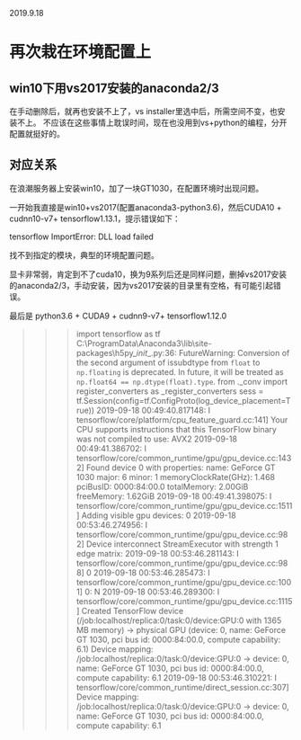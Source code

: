2019.9.18

# 再次栽在环境配置上
## win10下用vs2017安装的anaconda2/3
在手动删除后，就再也安装不上了，vs installer里选中后，所需空间不变，也安装不上。
不应该在这些事情上耽误时间，现在也没用到vs+python的编程，分开配置就挺好的。

## 对应关系
在浪潮服务器上安装win10，加了一块GT1030，在配置环境时出现问题。

一开始我直接是win10+vs2017(配置anaconda3-python3.6)，然后CUDA10 + cudnn10-v7+ tensorflow1.13.1，提示错误如下：

tensorflow ImportError: DLL load failed

找不到指定的模块，典型的环境配置问题。

显卡非常弱，肯定到不了cuda10，换为9系列后还是同样问题，删掉vs2017安装的anaconda2/3，手动安装，因为vs2017安装的目录里有空格，有可能引起错误。

最后是
python3.6 + CUDA9 + cudnn9-v7+ tensorflow1.12.0

>>> import tensorflow as tf
C:\ProgramData\Anaconda3\lib\site-packages\h5py\__init__.py:36: FutureWarning: Conversion of the second argument of issubdtype from `float` to `np.floating` is deprecated. In future, it will be treated as `np.float64 == np.dtype(float).type`.
  from ._conv import register_converters as _register_converters
>>> sess = tf.Session(config=tf.ConfigProto(log_device_placement=True))
2019-09-18 00:49:40.817148: I tensorflow/core/platform/cpu_feature_guard.cc:141] Your CPU supports instructions that this TensorFlow binary was not compiled to use: AVX2
2019-09-18 00:49:41.386702: I tensorflow/core/common_runtime/gpu/gpu_device.cc:1432] Found device 0 with properties:
name: GeForce GT 1030 major: 6 minor: 1 memoryClockRate(GHz): 1.468
pciBusID: 0000:84:00.0
totalMemory: 2.00GiB freeMemory: 1.62GiB
2019-09-18 00:49:41.398075: I tensorflow/core/common_runtime/gpu/gpu_device.cc:1511] Adding visible gpu devices: 0
2019-09-18 00:53:46.274956: I tensorflow/core/common_runtime/gpu/gpu_device.cc:982] Device interconnect StreamExecutor with strength 1 edge matrix:
2019-09-18 00:53:46.281143: I tensorflow/core/common_runtime/gpu/gpu_device.cc:988]      0
2019-09-18 00:53:46.285473: I tensorflow/core/common_runtime/gpu/gpu_device.cc:1001] 0:   N
2019-09-18 00:53:46.289300: I tensorflow/core/common_runtime/gpu/gpu_device.cc:1115] Created TensorFlow device (/job:localhost/replica:0/task:0/device:GPU:0 with 1365 MB memory) -> physical GPU (device: 0, name: GeForce GT 1030, pci bus id: 0000:84:00.0, compute capability: 6.1)
Device mapping:
/job:localhost/replica:0/task:0/device:GPU:0 -> device: 0, name: GeForce GT 1030, pci bus id: 0000:84:00.0, compute capability: 6.1
2019-09-18 00:53:46.310221: I tensorflow/core/common_runtime/direct_session.cc:307] Device mapping:
/job:localhost/replica:0/task:0/device:GPU:0 -> device: 0, name: GeForce GT 1030, pci bus id: 0000:84:00.0, compute capability: 6.1
